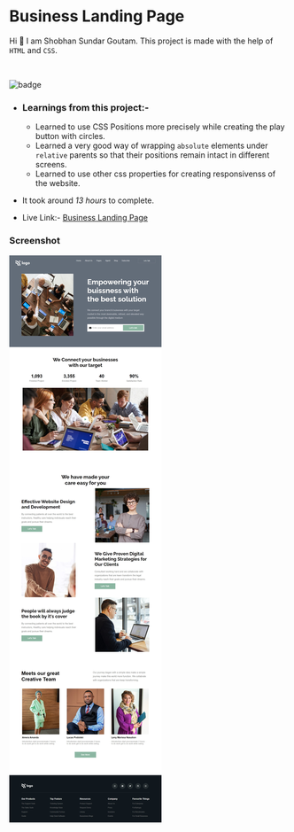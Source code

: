 # Business Landing Page

Hi 👋 I am Shobhan Sundar Goutam. This project is made with the help of `HTML` and `CSS`.

<br>

![badge](https://img.shields.io/badge/HTML-CSS-blue)

- ### Learnings from this project:-

  - Learned to use CSS Positions more precisely while creating the play button with circles.
  - Learned a very good way of wrapping `absolute` elements under `relative` parents so that their positions remain intact in different screens.
  - Learned to use other css properties for creating responsivenss of the website.

- It took around _13 hours_ to complete.

- Live Link:- [Business Landing Page](https://businesslanding-fsjs12.netlify.app/)

### Screenshot

![Project-12 Screenshot](./project-12.jpeg)
